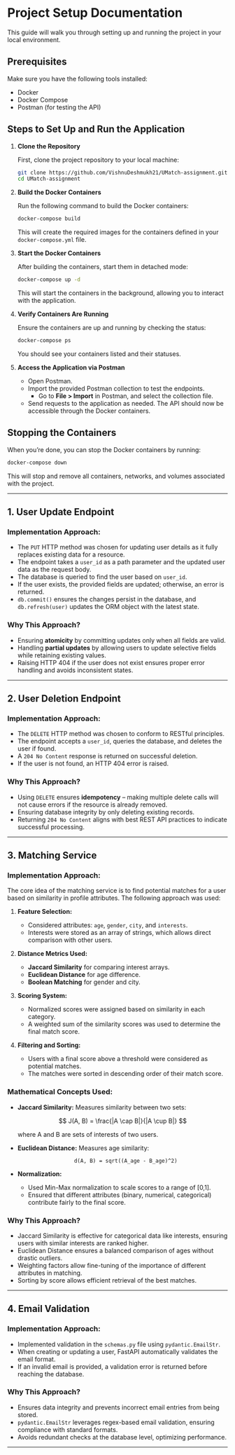 
# Project Setup Documentation

This guide will walk you through setting up and running the project in your local environment.

## Prerequisites

Make sure you have the following tools installed:

- Docker
- Docker Compose
- Postman (for testing the API)

## Steps to Set Up and Run the Application

1. **Clone the Repository**

   First, clone the project repository to your local machine:

   ```bash
   git clone https://github.com/VishnuDeshmukh21/UMatch-assignment.git
   cd UMatch-assignment
   ```

2. **Build the Docker Containers**

   Run the following command to build the Docker containers:

   ```bash
   docker-compose build
   ```

   This will create the required images for the containers defined in your `docker-compose.yml` file.

3. **Start the Docker Containers**

   After building the containers, start them in detached mode:

   ```bash
   docker-compose up -d
   ```

   This will start the containers in the background, allowing you to interact with the application.

4. **Verify Containers Are Running**

   Ensure the containers are up and running by checking the status:

   ```bash
   docker-compose ps
   ```

   You should see your containers listed and their statuses.

5. **Access the Application via Postman**

   - Open Postman.
   - Import the provided Postman collection to test the endpoints.
     - Go to **File > Import** in Postman, and select the collection file.
   - Send requests to the application as needed. The API should now be accessible through the Docker containers.

## Stopping the Containers

When you’re done, you can stop the Docker containers by running:

```bash
docker-compose down
```

This will stop and remove all containers, networks, and volumes associated with the project.

---

## 1. User Update Endpoint

### **Implementation Approach:**

- The `PUT` HTTP method was chosen for updating user details as it fully replaces existing data for a resource.
- The endpoint takes a `user_id` as a path parameter and the updated user data as the request body.
- The database is queried to find the user based on `user_id`.
- If the user exists, the provided fields are updated; otherwise, an error is returned.
- `db.commit()` ensures the changes persist in the database, and `db.refresh(user)` updates the ORM object with the latest state.

### **Why This Approach?**

- Ensuring **atomicity** by committing updates only when all fields are valid.
- Handling **partial updates** by allowing users to update selective fields while retaining existing values.
- Raising HTTP 404 if the user does not exist ensures proper error handling and avoids inconsistent states.

---

## 2. User Deletion Endpoint

### **Implementation Approach:**

- The `DELETE` HTTP method was chosen to conform to RESTful principles.
- The endpoint accepts a `user_id`, queries the database, and deletes the user if found.
- A `204 No Content` response is returned on successful deletion.
- If the user is not found, an HTTP 404 error is raised.

### **Why This Approach?**

- Using `DELETE` ensures **idempotency** – making multiple delete calls will not cause errors if the resource is already removed.
- Ensuring database integrity by only deleting existing records.
- Returning `204 No Content` aligns with best REST API practices to indicate successful processing.

---

## 3. Matching Service

### **Implementation Approach:**

The core idea of the matching service is to find potential matches for a user based on similarity in profile attributes. The following approach was used:

1. **Feature Selection:**

   - Considered attributes: `age`, `gender`, `city`, and `interests`.
   - Interests were stored as an array of strings, which allows direct comparison with other users.

2. **Distance Metrics Used:**

   - **Jaccard Similarity** for comparing interest arrays.
   - **Euclidean Distance** for age difference.
   - **Boolean Matching** for gender and city.

3. **Scoring System:**

   - Normalized scores were assigned based on similarity in each category.
   - A weighted sum of the similarity scores was used to determine the final match score.

4. **Filtering and Sorting:**

   - Users with a final score above a threshold were considered as potential matches.
   - The matches were sorted in descending order of their match score.

### **Mathematical Concepts Used:**

- **Jaccard Similarity:** Measures similarity between two sets:

  $$
  J(A, B) = \frac{|A \cap B|}{|A \cup B|}
  $$

  where A and B are sets of interests of two users.

- **Euclidean Distance:** Measures age similarity:

                        d(A, B) = sqrt((A_age - B_age)^2)

- **Normalization:**

  - Used Min-Max normalization to scale scores to a range of [0,1].
  - Ensured that different attributes (binary, numerical, categorical) contribute fairly to the final score.

### **Why This Approach?**

- Jaccard Similarity is effective for categorical data like interests, ensuring users with similar interests are ranked higher.
- Euclidean Distance ensures a balanced comparison of ages without drastic outliers.
- Weighting factors allow fine-tuning of the importance of different attributes in matching.
- Sorting by score allows efficient retrieval of the best matches.

---

## 4. Email Validation

### **Implementation Approach:**

- Implemented validation in the `schemas.py` file using `pydantic.EmailStr`.
- When creating or updating a user, FastAPI automatically validates the email format.
- If an invalid email is provided, a validation error is returned before reaching the database.

### **Why This Approach?**

- Ensures data integrity and prevents incorrect email entries from being stored.
- `pydantic.EmailStr` leverages regex-based email validation, ensuring compliance with standard formats.
- Avoids redundant checks at the database level, optimizing performance.

---

